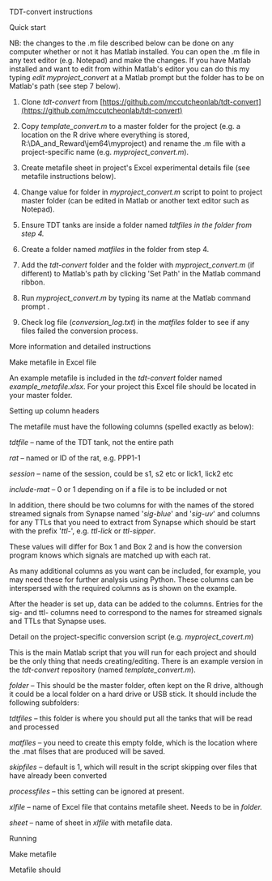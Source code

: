 TDT-convert instructions

Quick start

NB: the changes to the .m file described below can be done on any computer whether or not it has Matlab installed. You can open the .m file in any text editor (e.g. Notepad) and make the changes. If you have Matlab installed and want to edit from within Matlab&#39;s editor you can do this my typing _edit myproject\_convert_ at a Matlab prompt but the folder has to be on Matlab&#39;s path (see step 7 below).

1. Clone _tdt-convert_ from [https://github.com/mccutcheonlab/tdt-convert](https://github.com/mccutcheonlab/tdt-convert)

2. Copy _template\_convert.m_ to a master folder for the project (e.g. a location on the R drive where everything is stored, R:\DA\_and\_Reward\jem64\myproject\) and rename the .m file with a project-specific name (e.g. _myproject\_convert.m_).

3. Create metafile sheet in project&#39;s Excel experimental details file (see metafile instructions below).

4. Change value for folder in _myproject\_convert.m_ script to point to project master folder (can be edited in Matlab or another text editor such as Notepad).

5. Ensure TDT tanks are inside a folder named _tdtfiles in the folder from step 4._

6. Create a folder named _matfiles_ in the folder from step 4.

7. Add the _tdt-convert_ folder and the folder with _myproject\_convert.m_ (if different) to Matlab&#39;s path by clicking &#39;Set Path&#39; in the Matlab command ribbon.

8. Run _myproject\_convert.m_ by typing its name at the Matlab command prompt .

9. Check log file (_conversion\_log.txt_) in the _matfiles_ folder to see if any files failed the conversion process.

More information and detailed instructions

Make metafile in Excel file

An example metafile is included in the _tdt-convert_ folder named _example\_metafile.xlsx_. For your project this Excel file should be located in your master folder.

Setting up column headers

The metafile must have the following columns (spelled exactly as below):

_tdtfile_ – name of the TDT tank, not the entire path

_rat_ – named or ID of the rat, e.g. PPP1-1

_session_ – name of the session, could be s1, s2 etc or lick1, lick2 etc

_include-mat_ – 0 or 1 depending on if a file is to be included or not

In addition, there should be two columns for with the names of the stored streamed signals from Synapse named &#39;_sig-blue_&#39; and &#39;_sig-uv_&#39; and columns for any TTLs that you need to extract from Synapse which should be start with the prefix &#39;_ttl-_&#39;, e.g. _ttl-lick_ or _ttl-sipper_.

These values will differ for Box 1 and Box 2 and is how the conversion program knows which signals are matched up with each rat.

As many additional columns as you want can be included, for example, you may need these for further analysis using Python. These columns can be interspersed with the required columns as is shown on the example.

After the header is set up, data can be added to the columns. Entries for the sig- and ttl- columns need to correspond to the names for streamed signals and TTLs that Synapse uses.

Detail on the project-specific conversion script (e.g. _myproject\_covert.m_)

This is the main Matlab script that you will run for each project and should be the only thing that needs creating/editing. There is an example version in the _tdt-convert_ repository (named _template\_convert.m_).

_folder_ – This should be the master folder, often kept on the R drive, although it could be a local folder on a hard drive or USB stick. It should include the following subfolders:

_tdtfiles_ – this folder is where you should put all the tanks that will be read and processed

_matfiles –_ you need to create this empty folde, which is the location where the .mat filses that are produced will be saved.

_skipfiles_ – default is 1, which will result in the script skipping over files that have already been converted

_processfiles_ – this setting can be ignored at present.

_xlfile –_ name of Excel file that contains metafile sheet. Needs to be in _folder._

_sheet_ – name of sheet in _xlfile_ with metafile data.

Running



Make metafile

Metafile should